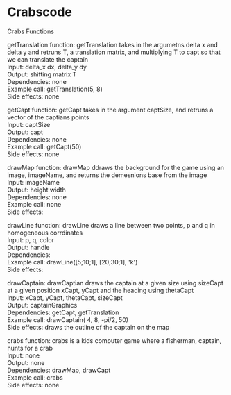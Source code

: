 # Crabscode

Crabs Functions 

getTranslation function: getTranslation takes in the argumetns delta x and delta y and retruns T, a translation matrix, and multiplying T to capt so that we can translate the captain  <br>
    Input: delta_x dx, delta_y dy <br>
    Output: shifting matrix T <br>
    Dependencies: none <br>
    Example call: getTranslation(5, 8) <br>
    Side effects: none <br>

getCapt function: getCapt takes in the argument captSize, and retruns a vector of the captians points <br>
    Input: captSize <br>
    Output: capt <br>
    Dependencies: none <br>
    Example call: getCapt(50) <br>
    Side effects: none <br>

drawMap function: drawMap ddraws the background for the game using an image, imageName, and returns the demesnions base from the image <br>
    Input: imageName <br>
    Output: height width <br>
    Dependencies: none <br>
    Example call: none <br>
    Side effects: <br>

drawLine function: drawLine draws a line between two points, p and q in homogeneous corrdinates <br>
    Input: p, q, color <br>
    Output: handle <br>
    Dependencies: <br>
    Example call: drawLine([5;10;1], [20;30;1], 'k') <br>
    Side effects:  <br>

drawCaptain: drawCaptian draws the captain at a given size using sizeCapt at a given position xCapt, yCapt and the heading using thetaCapt <br>
    Input: xCapt, yCapt, thetaCapt, sizeCapt <br>
    Output: captainGraphics <br>
    Dependencies: getCapt, getTranslation <br>
    Example call: drawCaptain( 4, 8, -pi/2, 50) <br>
    Side effects:  draws the outline of the captain on the map <br>

crabs function: crabs is a kids computer game where a fisherman, captain, hunts for a crab <br>
    Input: none <br>
    Output: none <br>
    Dependencies: drawMap, drawCapt <br>
    Example call: crabs <br>
    Side effects: none <br>
